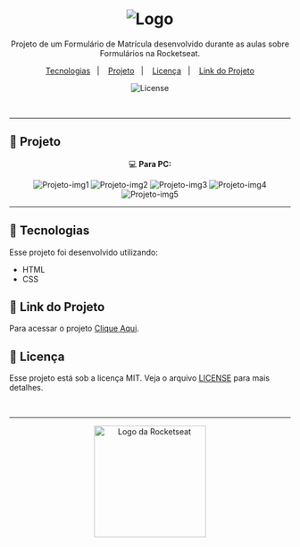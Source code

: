 
<h1 align="center">
  <img alt="Logo" src="https://github.com/user-attachments/assets/3d66a953-e06c-48b5-a1ce-a0b4c3e10be8">
</h1>

<p align="center">
  Projeto de um Formulário de Matrícula desenvolvido durante as aulas sobre Formulários na Rocketseat.
</p>

<p align="center">
  <a href="#-tecnologias">Tecnologias</a>&nbsp;&nbsp;&nbsp;|&nbsp;&nbsp;&nbsp;
  <a href="#-projeto">Projeto</a>&nbsp;&nbsp;&nbsp;|&nbsp;&nbsp;&nbsp;
  <a href="#-licença">Licença</a>&nbsp;&nbsp;&nbsp;|&nbsp;&nbsp;&nbsp;
  <a href="#-link-do-projeto">Link do Projeto</a>
</p>

<p align="center">
  <img alt="License" src="https://img.shields.io/static/v1?label=license&message=MIT&color=0F172A&labelColor=1D4ED8">
</p>

<br>

---

##  📂 Projeto

<p align="center">💻 <b>Para PC:</b></p>
<p align="center">
  <img alt="Projeto-img1" src="https://github.com/user-attachments/assets/e02bad8d-63cd-4940-a549-3d05c7f76285">
  <img alt="Projeto-img2" src="https://github.com/user-attachments/assets/d314a3ba-5505-46aa-8b8b-40b50f3bfdbd">
  <img alt="Projeto-img3" src="https://github.com/user-attachments/assets/dddc9faf-2de9-4400-99bf-6d527d074b9f">
  <img alt="Projeto-img4" src="https://github.com/user-attachments/assets/f1653e9d-dc42-4c15-8eff-d3d77776feab">
  <img alt="Projeto-img5" src="https://github.com/user-attachments/assets/f1f3d22b-a082-4a74-a8b9-7c343935d32b">
</p>

<!--
<p align="center">📱 <b>Para Celular:</b></p>
<p align="center">
  <img alt="Projeto para Celular" src="" width="300px">
</p>
-->

---

## 🚀 Tecnologias

Esse projeto foi desenvolvido utilizando:

- HTML
- CSS

## 🔗 Link do Projeto

Para acessar o projeto <a href="https://projeto-formulario-de-matricula.vercel.app/" target="_blank">Clique Aqui</a>.

## 📝 Licença

Esse projeto está sob a licença MIT. Veja o arquivo [LICENSE](./LICENSE) para mais detalhes.

<br>

---

<p align="center">
  <img alt="Logo da Rocketseat" src="https://github.com/user-attachments/assets/39908634-2aee-4435-8513-fb952559fe3c" width="200px" />
</p>
